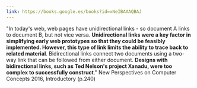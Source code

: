 ```yaml
---
link: https://books.google.es/books?id=xNeIBAAAQBAJ
---
```

"In today's web, web pages have unidirectional links - so document A links to document B, but not vice versa. **Unidirectional links were a key factor in simplifying early web prototypes so that they could be feasibly implemented. However, this type of link limits the ability to trace back to related material**. Bidirectional links connect two documents using a two-way link that can be followed from either document. **Designs with bidirectional links, such as Ted Nelson's project Xanadu, were too complex to successfully construct**." New Perspectives on Computer Concepts 2016, Introductory (p.240)